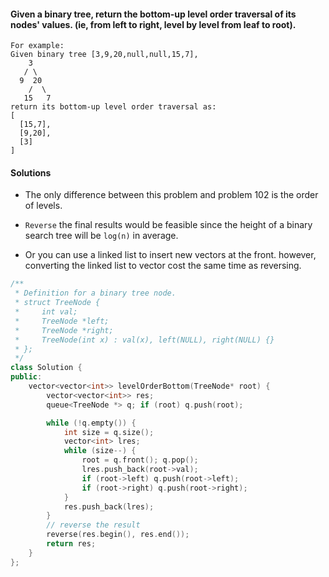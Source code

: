 #### Given a binary tree, return the bottom-up level order traversal of its nodes' values. (ie, from left to right, level by level from leaf to root).

```
For example:
Given binary tree [3,9,20,null,null,15,7],
    3
   / \
  9  20
    /  \
   15   7
return its bottom-up level order traversal as:
[
  [15,7],
  [9,20],
  [3]
]
```

#### Solutions

- The only difference between this problem and problem 102 is the order of levels.

- `Reverse` the final results would be feasible since the height of a binary search tree will be `log(n)` in average.

- Or you can use a linked list to insert new vectors at the front. however, converting the linked list to vector cost the same time as reversing.

```c++
/**
 * Definition for a binary tree node.
 * struct TreeNode {
 *     int val;
 *     TreeNode *left;
 *     TreeNode *right;
 *     TreeNode(int x) : val(x), left(NULL), right(NULL) {}
 * };
 */
class Solution {
public:
    vector<vector<int>> levelOrderBottom(TreeNode* root) {
        vector<vector<int>> res;
        queue<TreeNode *> q; if (root) q.push(root);

        while (!q.empty()) {
            int size = q.size();
            vector<int> lres;
            while (size--) {
                root = q.front(); q.pop();
                lres.push_back(root->val);
                if (root->left) q.push(root->left);
                if (root->right) q.push(root->right);
            }
            res.push_back(lres);
        }
        // reverse the result
        reverse(res.begin(), res.end());
        return res;
    }
};
```
